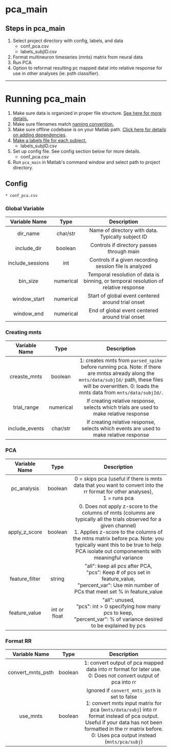 # pca_main
## Steps in pca_main
1. Select project directory with config, labels, and data
    * conf_pca.csv
    * labels_subjID.csv
2. Format multineuron timeseries (mnts) matrix from neural data
3. Run PCA
4. Option to reformat resulting pc mapped datat into relative response for use in other analyses (ie: psth classifier).
---
# Running pca_main
1. Make sure data is organized in proper file structure. [See here for more details.](https://github.com/moxon-lab-codebase/docs/blob/main/offline_analysis/file_layout.md)
2. Make sure filenames match [naming convention.](https://github.com/moxon-lab-codebase/docs/blob/main/offline_analysis/filename_convention.md)
3. Make sure offline codebase is on your Matlab path. [Click here for details on adding dependencies](https://github.com/moxon-lab-codebase/docs/blob/main/matlab_basics/adding_dependencies.md).
4. [Make a labels file for each subject.](https://github.com/moxon-lab-codebase/docs/blob/main/offline_analysis/labels_file.md)
    * labels_subjID.csv
5. Set up config file. See config section below for more details.
    * conf_pca.csv
6. Run `pca_main` in Matlab's command window and select path to project directory.

## Config
    * conf_pca.csv
### Global Variable
|Variable Name|Type| Description |
|:-----------:|:--:|:-----------:|
|dir_name|char/str|Name of directory with data. Typically subject ID|
|include_dir|boolean|Controls if directory passes through main|
|include_sessions|int|Controls if a given recording session file is analyzed|
|bin_size|numerical|Temporal resolution of data is binning, or temporal resolution of relative response|
|window_start|numerical|Start of global event centered around trial onset|
|window_end|numerical|End of global event centered around trial onset|

### Creating mnts
|Variable Name|Type| Description |
|:-----------:|:--:|:-----------:|
|creaste_mnts|boolean|1: creates mnts from `parsed_spike` before running pca. Note: if there are mntss already along the `mnts/data/subjId/` path, these files will be overwritten. 0: loads the mnts data from `mnts/data/subjId/`.|
|trial_range|numerical|If creating relative response, selects which trials are used to make relative response|
|include_events|char/str|If creating relative response, selects which events are used to make relative response|

### PCA
|Variable Name|Type| Description |
|:-----------:|:--:|:-----------:|
|pc_analysis|boolean|0 = skips pca (useful if there is mnts data that you want to convert into the rr format for other analyses), <br/>1 = runs pca|
|apply_z_score|boolean|0. Does not apply z-score to the columns of mnts (columns are typically all the trials observed for a given channel) <br/>1. Applies z-score to the columns of the mtns matrix before pca. Note: you typically want this to be true to help PCA isolate out componenents with meaningful variance|
|feature_filter|string|"all": keep all pcs after PCA, <br/>"pcs": Keep # of pcs set in feature_value, <br/>"percent_var": Use min number of PCs that meet set % in feature_value|
|feature_value|int or float|"all": unused, <br/>"pcs": int > 0 specifying how many pcs to keep, <br/>"percent_var": % of variance desired to be explained by pcs|

### Format RR
|Variable Name|Type| Description |
|:-----------:|:--:|:-----------:|
|convert_mnts_psth|boolean|1: convert output of pca mapped data into rr format for later use. <br/>0: Does not convert output of pca into rr|
|use_mnts|boolean|Ignored if `convert_mnts_psth` is set to false<br/>1: convert mnts input matrix for pca (`mnts/data/subj`) into rr format instead of pca output. Useful if your data has not been formatted in the rr matrix before. <br/>0: Uses pca output instead (`mnts/pca/subj`)|